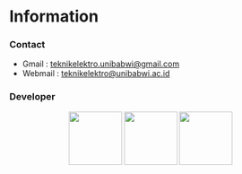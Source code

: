# Information
### Contact
* Gmail : teknikelektro.unibabwi@gmail.com
* Webmail : teknikelektro@unibabwi.ac.id
### Developer
<div style="display: flex; flex-flow: row; align-items: center; justify-content: center;">
  <a href="https://github.com/ardirjs">
    <img width="95" height="95" src="https://avatars0.githubusercontent.com/u/47668013?s=460&v=4"></img>
  </a>
  <a>&nbsp;</a>
  <a href="https://github.com/teknikelektro-unibabwi">
    <img width="95" height="95" src="https://avatars1.githubusercontent.com/u/60310758?s=460&v=4"></img>
  </a>
  <a>&nbsp;</a>
  <a href="https://github.com/megabot-ijen">
    <img width="95" height="95" src="https://avatars3.githubusercontent.com/u/49744627?s=200&v=4"></img>
  </a>
</div>
